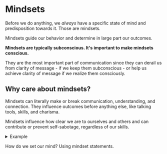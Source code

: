 # Mindsets

Before we do anything, we _always_ have a specific state of mind and predisposition towards it. Those are mindsets.

Mindsets guide our behavior and determine in large part our outcomes.

**Mindsets are typically subconscious. It's important to make mindsets conscious.**

They are the most important part of communication since they can derail us from clarity of message - if we keep them subconscious - or help us achieve clarity of message if we realize them consciously.

## Why care about mindsets?

Mindsets can literally make or break communication, understanding, and connection. They influence outcomes before anything else, like talking tools, skills, and charisma.

Mindsets influence how clear we are to ourselves and others and can contribute or prevent self-sabotage, regardless of our skills.

<details>

<summary>Example</summary>

I may be proficient with all kinds of communication tools, however if my mindset can be summarized as "I know better" I will use - often subconsciously - my tools to squash others' ideas and get my way. I will miss information and clarity.&#x20;

On the other side if I have a mindset of curiosity e.g. "I have information and so do others" I will be more involved in the discussion and make it more pleasant and inclusive for everyone, regardless of what talking tools or skills I have.

</details>

How do we set our mind? Using mindset statements.

